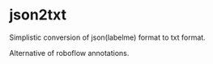 # json2txt

Simplistic conversion of json(labelme) format to txt format.

Alternative of roboflow annotations. 
